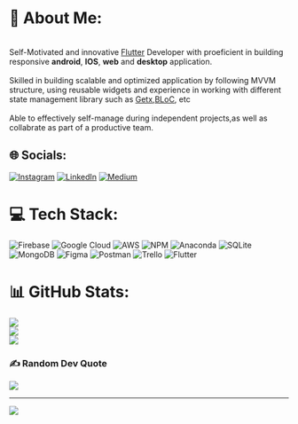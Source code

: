
# 💫 About Me:
<br>Self-Motivated and innovative [Flutter](https://flutter.dev/) Developer with proeficient in building responsive <b>android</b>, <b>IOS</b>, <b>web</b> and <b>desktop</b> application. <br><br>Skilled in building scalable and optimized application by following MVVM structure, using reusable widgets and experience in working with different state management library such as [Getx](https://pub.dev/packages/get),[BLoC](https://pub.dev/packages/flutter_bloc), etc <br><br>Able to effectively self-manage during independent projects,as well as collabrate as part of a productive team.


## 🌐 Socials:
[![Instagram](https://img.shields.io/badge/Instagram-%23E4405F.svg?logo=Instagram&logoColor=white)](https://instagram.com/_mustafa_sid) [![LinkedIn](https://img.shields.io/badge/LinkedIn-%230077B5.svg?logo=linkedin&logoColor=white)](https://linkedin.com/in/mustafa13) [![Medium](https://img.shields.io/badge/Medium-12100E?logo=medium&logoColor=white)](https://medium.com/@mustafa-s) 

# 💻 Tech Stack:
![Firebase](https://img.shields.io/badge/firebase-%23039BE5.svg?style=for-the-badge&logo=firebase) ![Google Cloud](https://img.shields.io/badge/Google%20Cloud-%234285F4.svg?style=for-the-badge&logo=google-cloud&logoColor=white) ![AWS](https://img.shields.io/badge/AWS-%23FF9900.svg?style=for-the-badge&logo=amazon-aws&logoColor=white) ![NPM](https://img.shields.io/badge/NPM-%23000000.svg?style=for-the-badge&logo=npm&logoColor=white) ![Anaconda](https://img.shields.io/badge/Anaconda-%2344A833.svg?style=for-the-badge&logo=anaconda&logoColor=white) ![SQLite](https://img.shields.io/badge/sqlite-%2307405e.svg?style=for-the-badge&logo=sqlite&logoColor=white) ![MongoDB](https://img.shields.io/badge/MongoDB-%234ea94b.svg?style=for-the-badge&logo=mongodb&logoColor=white) 	![Figma](https://img.shields.io/badge/figma-%23F24E1E.svg?style=for-the-badge&logo=figma&logoColor=white) ![Postman](https://img.shields.io/badge/Postman-FF6C37?style=for-the-badge&logo=postman&logoColor=white) ![Trello](https://img.shields.io/badge/Trello-%23026AA7.svg?style=for-the-badge&logo=Trello&logoColor=white) ![Flutter](https://img.shields.io/badge/Flutter-%2302569B.svg?style=for-the-badge&logo=Flutter&logoColor=white)
# 📊 GitHub Stats:
![](https://github-readme-stats.vercel.app/api?username=mustafa-sidhpuri&theme=dark&hide_border=false&include_all_commits=true&count_private=true)<br/>
![](https://github-readme-streak-stats.herokuapp.com/?user=mustafa-sidhpuri&theme=dark&hide_border=false)<br/>
![](https://github-readme-stats.vercel.app/api/top-langs/?username=mustafa-sidhpuri&theme=dark&hide_border=false&include_all_commits=true&count_private=true&layout=compact)

### ✍️ Random Dev Quote
![](https://quotes-github-readme.vercel.app/api?type=horizontal&theme=radical)

---
[![](https://visitcount.itsvg.in/api?id=mustafa-sidhpuri&icon=6&color=9)](https://visitcount.itsvg.in)

<!-- Proudly created with GPRM ( https://gprm.itsvg.in ) -->
